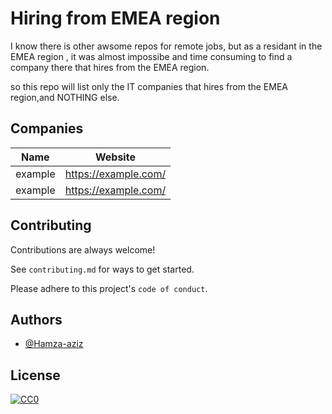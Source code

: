 
# Hiring from EMEA region

I know there is other awsome repos for remote jobs, but as a residant in the EMEA region , it was almost impossibe and time consuming to find a company there that hires from the EMEA region.


so this repo will list only the IT companies that hires from the EMEA region,and NOTHING else.
## Companies


Name | Website
------------ | ------- 
example | https://example.com/ 
example | https://example.com/ 


## Contributing

Contributions are always welcome!

See `contributing.md` for ways to get started.

Please adhere to this project's `code of conduct`.


## Authors

- [@Hamza-aziz](https://www.github.com/hamza-aziz)


## License

[![CC0](https://mirrors.creativecommons.org/presskit/buttons/88x31/svg/cc-zero.svg)](https://creativecommons.org/publicdomain/zero/1.0/)


